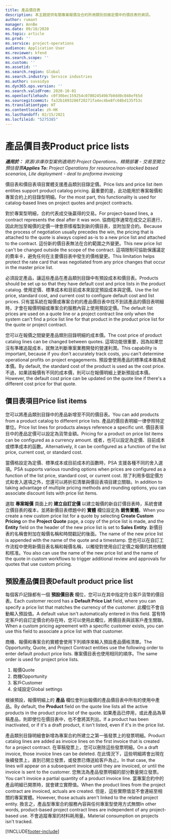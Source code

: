```yaml
---
title: 產品價目表
description: 本主題提供有關專案報價及合約所用類別目錄定價中的價目表的資訊。
author: rumant
manager: AnnBe
ms.date: 09/18/2020
ms.topic: article
ms.prod: ''
ms.service: project-operations
audience: Application User
ms.reviewer: kfend
ms.search.scope: ''
ms.custom: ''
ms.assetid: ''
ms.search.region: Global
ms.search.industry: Service industries
ms.author: suvaidya
ms.dyn365.ops.version: ''
ms.search.validFrom: 2020-10-01
ms.openlocfilehash: c0f30bec159254c078024549b7b0dd0c048ef65d
ms.sourcegitcommit: fa32b1893286f20271fa4ec4be8fc68bd135f53c
ms.translationtype: HT
ms.contentlocale: zh-HK
ms.lasthandoff: 02/15/2021
ms.locfileid: "5275385"
---
```

# <a name="product-price-lists"></a><span data-ttu-id="0af05-103">產品價目表</span><span class="sxs-lookup"><span data-stu-id="0af05-103">Product price lists</span></span>

<span data-ttu-id="0af05-104">_**適用於：** 資源/非庫存型案例適用的 Project Operations、精簡部署 - 交易至開立預估發票_</span><span class="sxs-lookup"><span data-stu-id="0af05-104">_**Applies To:** Project Operations for resource/non-stocked based scenarios, Lite deployment - deal to proforma invoicing_</span></span>

<span data-ttu-id="0af05-105">價目表和價目表項目實體支援產品類別目錄定價。</span><span class="sxs-lookup"><span data-stu-id="0af05-105">Price lists and price list item entities support product catalog pricing.</span></span> <span data-ttu-id="0af05-106">最重要的是，此功能用於專案報價和專案合約上的目錄型明細。</span><span class="sxs-lookup"><span data-stu-id="0af05-106">For the most part, this functionality is used for catalog-based lines on project quotes and project contracts.</span></span>

<span data-ttu-id="0af05-107">對於專案型明細，合約代表成交後贏得的交易。</span><span class="sxs-lookup"><span data-stu-id="0af05-107">For project-based lines, a contract represents the deal after it was won.</span></span> <span data-ttu-id="0af05-108">協商程序通常在成交之前進行，因此附加至報價的定價一律會原樣複製到新的價目表，並附加至合約。</span><span class="sxs-lookup"><span data-stu-id="0af05-108">Because the process of negotiation usually precedes the win, the pricing that is attached to the quote is always copied as-is to a new price list and attached to the contract.</span></span> <span data-ttu-id="0af05-109">這份新的價目表無法在合約範圍之外變更。</span><span class="sxs-lookup"><span data-stu-id="0af05-109">This new price list can't be changed outside the scope of the contract.</span></span> <span data-ttu-id="0af05-110">這項限制可協助保護議定的費率卡，避免任何在主要價目表中發生的價格變更。</span><span class="sxs-lookup"><span data-stu-id="0af05-110">This limitation helps protect the rate card that was negotiated from any price changes that occur in the master price list.</span></span>

<span data-ttu-id="0af05-111">必須設定產品，讓這些產品在產品類別目錄中有預設成本和價目表。</span><span class="sxs-lookup"><span data-stu-id="0af05-111">Products should be set up so that they have default cost and price lists in the product catalog.</span></span> <span data-ttu-id="0af05-112">使用定價、標準成本和目前成本來設定預設成本與定價。</span><span class="sxs-lookup"><span data-stu-id="0af05-112">Use the list price, standard cost, and current cost to configure default cost and list prices.</span></span> <span data-ttu-id="0af05-113">只有當系統在報價或專案合約的產品價目表中找不到該產品的價目表明細時，才會在報價明細或專案合約服務內容上使用預設定價。</span><span class="sxs-lookup"><span data-stu-id="0af05-113">The default list prices are used on a quote line or a project contract line only when the system can't find a price list line for that product in the product price list for the quote or project contract.</span></span>

<span data-ttu-id="0af05-114">您可以在報價之間變更產品類別目錄明細的成本價。</span><span class="sxs-lookup"><span data-stu-id="0af05-114">The cost price of product catalog lines can be changed between quotes.</span></span> <span data-ttu-id="0af05-115">這項功能很重要，因為如果您沒有準確追蹤成本，就無法判斷專案業務開發的營運利潤。</span><span class="sxs-lookup"><span data-stu-id="0af05-115">This capability is important, because if you don't accurately track costs, you can't determine operational profits on project engagements.</span></span> <span data-ttu-id="0af05-116">預設會使用產品的標準成本做為成本價。</span><span class="sxs-lookup"><span data-stu-id="0af05-116">By default, the standard cost of the product is used as the cost price.</span></span> <span data-ttu-id="0af05-117">不過，如果該報價有不同的成本價，則可以在報價明細上更新預設成本價。</span><span class="sxs-lookup"><span data-stu-id="0af05-117">However, the default cost price can be updated on the quote line if there's a different cost price for that quote.</span></span>

## <a name="price-list-items"></a><span data-ttu-id="0af05-118">價目表項目</span><span class="sxs-lookup"><span data-stu-id="0af05-118">Price list items</span></span>

<span data-ttu-id="0af05-119">您可以將產品類別目錄中的產品新增至不同的價目表。</span><span class="sxs-lookup"><span data-stu-id="0af05-119">You can add products from a product catalog to different price lists.</span></span> <span data-ttu-id="0af05-120">產品的價目表明細一律參照特定單位。</span><span class="sxs-lookup"><span data-stu-id="0af05-120">Price list lines for products always reference a specific unit.</span></span> <span data-ttu-id="0af05-121">價目表項目中的產品定價可以設定為貨幣金額。</span><span class="sxs-lookup"><span data-stu-id="0af05-121">Pricing for a product on price list items can be configured as a currency amount.</span></span> <span data-ttu-id="0af05-122">或者，也可以設定為定價、目前成本或標準成本的函數。</span><span class="sxs-lookup"><span data-stu-id="0af05-122">Alternatively, it can be configured as a function of the list price, current cost, or standard cost.</span></span>

<span data-ttu-id="0af05-123">當價格設定為定價、標準成本或目前成本的函數時，PSA 支援各種不同的舍入選項。</span><span class="sxs-lookup"><span data-stu-id="0af05-123">PSA supports various rounding options when prices are configured as a function of the list price, standard cost, or current cost.</span></span> <span data-ttu-id="0af05-124">除了利用多個定價方式和舍入選項之外，您還可以將折扣清單與價目表項目建立關聯。</span><span class="sxs-lookup"><span data-stu-id="0af05-124">In addition to taking advantage of multiple pricing methods and rounding options, you can associate discount lists with price list items.</span></span> 

<span data-ttu-id="0af05-125">選取 **專案報價** 頁面上的 **建立自訂定價** 以建立報價的新自訂價目表時，系統會建立價目表的複本，並將新價目表標題中的 **實體** 欄位設定為 **銷售實體**。</span><span class="sxs-lookup"><span data-stu-id="0af05-125">When you create a new custom price list for a quote by selecting **Create Custom Pricing** on the **Project Quote** page, a copy of the price list is made, and the **Entity** field on the header of the new price list is set to **Sales Entity**.</span></span> <span data-ttu-id="0af05-126">新價目表的名稱會附加在報價名稱和時間戳記的後面。</span><span class="sxs-lookup"><span data-stu-id="0af05-126">The name of the new price list is appended with the name of the quote and a timestamp.</span></span> <span data-ttu-id="0af05-127">您也可以在自訂工作流程中使用新價目表名稱和報價名稱，以觸發對使用自訂定價之報價的其他檢閱和核准。</span><span class="sxs-lookup"><span data-stu-id="0af05-127">You also can use the name of the new price list and the name of the quote in custom workflows to trigger additional review and approvals for quotes that use custom pricing.</span></span>

 
## <a name="default-product-price-list"></a><span data-ttu-id="0af05-128">預設產品價目表</span><span class="sxs-lookup"><span data-stu-id="0af05-128">Default product price list</span></span>
<span data-ttu-id="0af05-129">每個客戶記錄都有一個 **預設價目表** 欄位，您可以在其中指定符合客戶貨幣的價目表。</span><span class="sxs-lookup"><span data-stu-id="0af05-129">Each customer record has a **Default Price List** field, where you can specify a price list that matches the currency of the customer.</span></span> <span data-ttu-id="0af05-130">此欄位不會自動輸入預設值。</span><span class="sxs-lookup"><span data-stu-id="0af05-130">A default value isn't automatically entered in this field.</span></span> <span data-ttu-id="0af05-131">當有特定客戶的自訂定價合約存在時，您可以使用此欄位，將價目表與該客戶產生關聯。</span><span class="sxs-lookup"><span data-stu-id="0af05-131">When a custom pricing agreement with a specific customer exists, you can use this field to associate a price list with that customer.</span></span>

<span data-ttu-id="0af05-132">商機、報價和專案合約實體會使用下列順序來輸入預設產品價格清單。</span><span class="sxs-lookup"><span data-stu-id="0af05-132">The Opportunity, Quote, and Project Contract entities use the following order to enter default product price lists.</span></span> <span data-ttu-id="0af05-133">專案價目表也使用相同的順序。</span><span class="sxs-lookup"><span data-stu-id="0af05-133">The same order is used for project price lists.</span></span>

1.  <span data-ttu-id="0af05-134">報價</span><span class="sxs-lookup"><span data-stu-id="0af05-134">Quote</span></span>
2.  <span data-ttu-id="0af05-135">商機​​</span><span class="sxs-lookup"><span data-stu-id="0af05-135">Opportunity</span></span>
3.  <span data-ttu-id="0af05-136">客戶</span><span class="sxs-lookup"><span data-stu-id="0af05-136">Customer</span></span>
4.  <span data-ttu-id="0af05-137">全域設定</span><span class="sxs-lookup"><span data-stu-id="0af05-137">Global settings</span></span> 

<span data-ttu-id="0af05-138">根據預設，報價明細上的 **產品** 欄位會列出報價的產品價目表中所有的使用中產品。</span><span class="sxs-lookup"><span data-stu-id="0af05-138">By default, the **Product** field on the quote line lists all the active products in the product price list of the quote.</span></span> <span data-ttu-id="0af05-139">如果產品已停用，或此產品為草稿產品，則即使位在價目表中，也不會將其列出。</span><span class="sxs-lookup"><span data-stu-id="0af05-139">If a product has been inactivated, or if it's a draft product, it isn't listed, even if it's in the price list.</span></span> 

<span data-ttu-id="0af05-140">產品類別目錄明細會新增為專案合約所建立之第一張發票上的發票明細。</span><span class="sxs-lookup"><span data-stu-id="0af05-140">Product catalog lines are added as invoice lines on the first invoice that is created for a project contract.</span></span> <span data-ttu-id="0af05-141">在草稿發票上，您可以刪除這些發票明細。</span><span class="sxs-lookup"><span data-stu-id="0af05-141">On a draft invoice, those invoice lines can be deleted.</span></span> <span data-ttu-id="0af05-142">在此情況下，這些明細將會出現在後續發票上，直到已開立發票，或發票已傳送給客戶為止。</span><span class="sxs-lookup"><span data-stu-id="0af05-142">In that case, the lines will appear on a subsequent invoice until they are invoiced, or until the invoice is sent to the customer.</span></span> <span data-ttu-id="0af05-143">您無法為產品發票明細的部分數量開立發票。</span><span class="sxs-lookup"><span data-stu-id="0af05-143">You can't invoice a partial quantity of a product invoice line.</span></span> <span data-ttu-id="0af05-144">當專案合約中的產品明細已開票時，就會建立實際值。</span><span class="sxs-lookup"><span data-stu-id="0af05-144">When the product lines from the project contract are invoiced, actuals are created.</span></span> <span data-ttu-id="0af05-145">但是，這些實際值並不會連結至相關的專案實體。</span><span class="sxs-lookup"><span data-stu-id="0af05-145">However, those actuals aren't linked to the related project entity.</span></span> <span data-ttu-id="0af05-146">換言之，產品型專案合約服務內容與任何專案型使用方式無關</span><span class="sxs-lookup"><span data-stu-id="0af05-146">In other words, product-based project contract lines are independent of any project-based use.</span></span> <span data-ttu-id="0af05-147">不會追蹤專案的材料耗用量。</span><span class="sxs-lookup"><span data-stu-id="0af05-147">Material consumption on projects isn't tracked.</span></span>


[!INCLUDE[footer-include](../includes/footer-banner.md)]